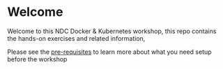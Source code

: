 # Welcome

Welcome to this NDC Docker & Kubernetes workshop, this repo contains the hands-on exercises and related information,

Please see the [pre-requisites](Pre-requisites/Getting-started.md) to learn more about what you need setup before the workshop
